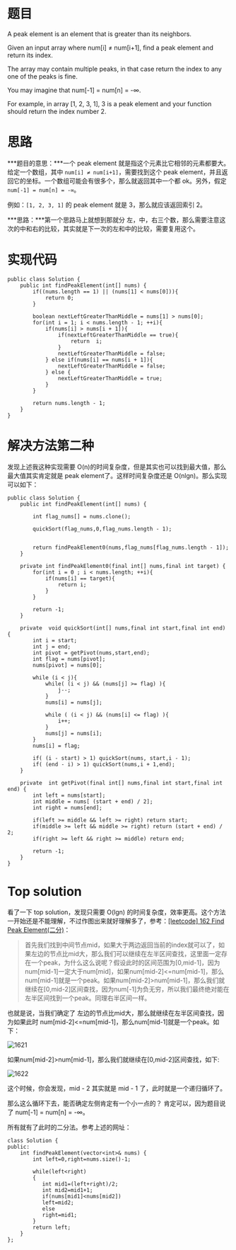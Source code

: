 # 题目

A peak element is an element that is greater than its neighbors.

Given an input array where num[i] ≠ num[i+1], find a peak element and return its index.

The array may contain multiple peaks, in that case return the index to any one of the peaks is fine.

You may imagine that num[-1] = num[n] = -∞.

For example, in array [1, 2, 3, 1], 3 is a peak element and your function should return the index number 2.


# 思路

***题目的意思：***一个 peak element 就是指这个元素比它相邻的元素都要大。给定一个数组，其中 `num[i] ≠ num[i+1]`，需要找到这个 peak element，并且返回它的坐标。一个数组可能会有很多个，那么就返回其中一个都 ok。另外，假定 ` num[-1] = num[n] = -∞`。

例如：`[1, 2, 3, 1]` 的 peak element 就是 3，那么就应该返回索引 2。

***思路：***第一个思路马上就想到那就分 左，中，右三个数，那么需要注意这次的中和右的比较，其实就是下一次的左和中的比较，需要复用这个。

# 实现代码

```
public class Solution {
    public int findPeakElement(int[] nums) {
        if((nums.length == 1) || (nums[1] < nums[0])){
            return 0;
        }

        boolean nextLeftGreaterThanMiddle = nums[1] > nums[0];
        for(int i = 1; i < nums.length - 1; ++i){
            if(nums[i] > nums[i + 1]){
                if(nextLeftGreaterThanMiddle == true){
                    return  i;
                }
                nextLeftGreaterThanMiddle = false;
            } else if(nums[i] == nums[i + 1]){
                nextLeftGreaterThanMiddle = false;
            } else {
                nextLeftGreaterThanMiddle = true;
            }
        }

        return nums.length - 1;
    }
}
```

# 解决方法第二种

发现上述我这种实现需要 O(n)的时间复杂度，但是其实也可以找到最大值，那么最大值其实肯定就是 peak element了。这样时间复杂度还是 O(nlgn)。那么实现可以如下：

```
public class Solution {
    public int findPeakElement(int[] nums) {
        
        int flag_nums[] = nums.clone();
        
        quickSort(flag_nums,0,flag_nums.length - 1);
        
        
        return findPeakElement0(nums,flag_nums[flag_nums.length - 1]);
    }
    
    private int findPeakElement0(final int[] nums,final int target) {
        for(int i = 0 ; i < nums.length; ++i){
            if(nums[i] == target){
                return i;
            }
        }
        
        return -1;
    }
    
    private  void quickSort(int[] nums,final int start,final int end) {
        int i = start;
        int j = end;
        int pivot = getPivot(nums,start,end);
        int flag = nums[pivot];
        nums[pivot] = nums[0];

        while (i < j){
            while( (i < j) && (nums[j] >= flag) ){
                j--;
            }
            nums[i] = nums[j];

            while ( (i < j) && (nums[i] <= flag) ){
                i++;
            }
            nums[j] = nums[i];
        }
        nums[i] = flag;

        if( (i - start) > 1) quickSort(nums, start,i - 1);
        if( (end - i) > 1) quickSort(nums,i + 1,end);
    }
    
    private  int getPivot(final int[] nums,final int start,final int end) {
        int left = nums[start];
        int middle = nums[ (start + end) / 2];
        int right = nums[end];

        if(left >= middle && left >= right) return start;
        if(middle >= left && middle >= right) return (start + end) / 2;
        if(right >= left && right >= middle) return end;

        return -1;
    }
}
```

# Top solution

看了一下 top solution，发现只需要 O(lgn) 的时间复杂度，效率更高。这个方法一开始还是不能理解，不过作图出来就好理解多了，参考：[[leetcode] 162 Find Peak Element(二分)](http://blog.csdn.net/nk_test/article/details/49926229)：

> 首先我们找到中间节点mid，如果大于两边返回当前的index就可以了，如果左边的节点比mid大，那么我们可以继续在左半区间查找，这里面一定存在一个peak，为什么这么说呢？假设此时的区间范围为[0,mid-1]，因为num[mid-1]一定大于num[mid]，如果num[mid-2]<=num[mid-1]，那么num[mid-1]就是一个peak。如果num[mid-2]>num[mid-1]，那么我们就继续在[0,mid-2]区间查找，因为num[-1]为负无穷，所以我们最终绝对能在左半区间找到一个peak。同理右半区间一样。

也就是说，当我们确定了 左边的节点比mid大，那么就继续在左半区间查找，因为如果此时 num[mid-2]<=num[mid-1]，那么num[mid-1]就是一个peak。如下：

![1621](http://7xrzlm.com1.z0.glb.clouddn.com/1621.png?imageMogr2/thumbnail/!35p)

如果num[mid-2]>num[mid-1]，那么我们就继续在[0,mid-2]区间查找，如下:

![1622](http://7xrzlm.com1.z0.glb.clouddn.com/1622.png?imageMogr2/thumbnail/!35p)

这个时候，你会发现，mid - 2 其实就是 mid - 1 了，此时就是一个递归循环了。

那么这么循环下去，能否确定左侧肯定有一个小一点的？ 肯定可以，因为题目说了 num[-1] = num[n] = -∞。

所有就有了此时的二分法。参考上述的网址：

```
class Solution {  
public:  
    int findPeakElement(vector<int>& nums) {  
        int left=0,right=nums.size()-1;  
          
        while(left<right)  
        {  
           int mid1=(left+right)/2;  
           int mid2=mid1+1;  
           if(nums[mid1]<nums[mid2])  
           left=mid2;  
           else  
           right=mid1;  
        }   
        return left;  
    }  
};  
```





